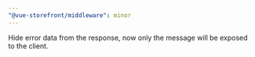 ```yaml
---
"@vue-storefront/middleware": minor
---
```


Hide error data from the response, now only the message will be exposed to the client.
